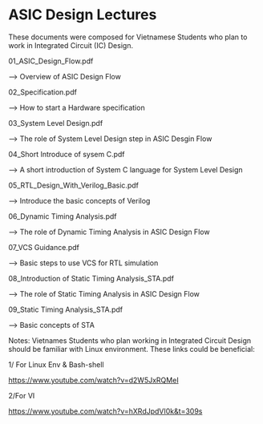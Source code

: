 # ASIC Design Lectures
These documents were composed for Vietnamese Students who plan to work in Integrated Circuit (IC) Design. 

01_ASIC_Design_Flow.pdf	

  --> Overview of ASIC Design Flow

02_Specification.pdf	

  --> How to start a Hardware specification 

03_System Level Design.pdf	

  --> The role of System Level Design step in ASIC Desgin Flow

04_Short Introduce of sysem C.pdf	

  --> A short introduction of System C language for System Level Design

05_RTL_Design_With_Verilog_Basic.pdf	

  --> Introduce the basic concepts of Verilog 

06_Dynamic Timing Analysis.pdf	

  --> The role of Dynamic Timing Analysis in ASIC Design Flow

07_VCS Guidance.pdf	

  --> Basic steps to use VCS for RTL simulation

08_Introduction of Static Timing Analysis_STA.pdf	

  --> The role of Static Timing Analysis in ASIC Design Flow

09_Static Timing Analysis_STA.pdf	

  --> Basic concepts of STA

Notes:
Vietnames Students who plan working in Integrated Circuit Design should be familiar with Linux environment.
These links could be beneficial:

1/ For Linux Env & Bash-shell

https://www.youtube.com/watch?v=d2W5JxRQMeI

2/For VI

https://www.youtube.com/watch?v=hXRdJpdVI0k&t=309s
